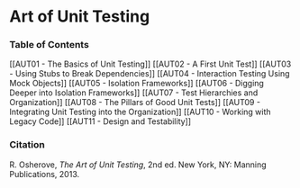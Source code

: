 # Art of Unit Testing

### Table of Contents

[[AUT01 - The Basics of Unit Testing]]
[[AUT02 - A First Unit Test]]
[[AUT03 - Using Stubs to Break Dependencies]]
[[AUT04 - Interaction Testing Using Mock Objects]]
[[AUT05 - Isolation Frameworks]]
[[AUT06 - Digging Deeper into Isolation Frameworks]]
[[AUT07 - Test Hierarchies and Organization]]
[[AUT08 - The Pillars of Good Unit Tests]]
[[AUT09 - Integrating Unit Testing into the Organization]]
[[AUT10 - Working with Legacy Code]]
[[AUT11 - Design and Testability]]

### Citation

R. Osherove, _The Art of Unit Testing_, 2nd ed. New York, NY: Manning Publications, 2013.

